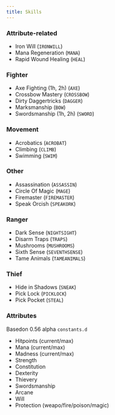 ```yaml
---
title: Skills
---
```


### Attribute-related
- Iron Will (`IRONWILL`)
- Mana Regeneration (`MANA`)
- Rapid Wound Healing (`HEAL`)

### Fighter
- Axe Fighting (1h, 2h) (`AXE`)
- Crossbow Mastery (`CROSSBOW`)
- Dirty Daggertricks (`DAGGER`)
- Marksmanship (`BOW`) 
- Swordsmanship (1h, 2h) (`SWORD`)

### Movement
- Acrobatics (`ACROBAT`)
- Climbing (`CLIMB`)
- Swimming (`SWIM`)

### Other
- Assassination (`ASSASSIN`)
- Circle Of Magic (`MAGE`)
- Firemaster (`FIREMASTER`)
- Speak Orcish (`SPEAKORK`)

### Ranger 
- Dark Sense (`NIGHTSIGHT`)
- Disarm Traps (`TRAPS`)
- Mushrooms (`MUSHROOMS`)
- Sixth Sense (`SEVENTHSENSE`)
- Tame Animals (`TAMEANIMALS`)

### Thief
- Hide in Shadows (`SNEAK`)
- Pick Lock (`PICKLOCK`)
- Pick Pocket (`STEAL`)

### Attributes
Basedon 0.56 alpha `constants.d`
- Hitpoints (current/max)
- Mana (current/max)
- Madness (current/max)
- Strength
- Constitution
- Dexterity
- Thievery
- Swordsmanship
- Arcane
- Will
- Protection (weapo/fire/poison/magic)
